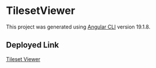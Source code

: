 # TilesetViewer

This project was generated using [Angular CLI](https://github.com/angular/angular-cli) version 19.1.8.

## Deployed Link

[Tileset Viewer](https://isaacjcarnes.github.io/TilesetViewer/)
